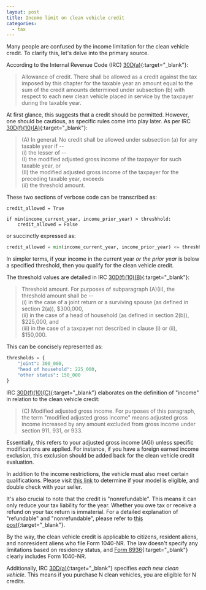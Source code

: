 ```yaml
---
layout: post
title: Income limit on clean vehicle credit
categories:
  - tax
---
```


Many people are confused by the income limitation for the clean vehicle credit.
To clarify this, let's delve into the primary source.

According to the Internal Revenue Code (IRC) [30D(a)][irc]{:target="_blank"}:

> Allowance of credit. There shall be allowed as a credit against the tax imposed
> by this chapter for the taxable year an amount equal to the sum of the credit
> amounts determined under subsection (b) with respect to each new clean vehicle
> placed in service by the taxpayer during the taxable year.

At first glance, this suggests that a credit should be permitted. However, one
should be cautious, as specific rules come into play later. As per IRC
[30D(f)(10)(A)][irc]{:target="_blank"}:

> (A) In general. No credit shall be allowed under subsection (a) for any taxable year if --\
> (i) the lesser of --\
> (I) the modified adjusted gross income of the taxpayer for such taxable year, or\
> (II) the modified adjusted gross income of the taxpayer for the preceding taxable year, exceeds\
> (ii) the threshold amount.

These two sections of verbose code can be transcribed as:

```
credit_allowed = True

if min(income_current_year, income_prior_year) > threshhold:
    credit_allowed = False
```

or succinctly expressed as:

```python
credit_allowed = min(income_current_year, income_prior_year) <= threshhold
```

In simpler terms, if your income in the current year _or the prior year_ is
below a specified threshold, then you qualify for the clean vehicle credit.

The threshold values are detailed in IRC [30D(f)(10)(B)][irc]{:target="_blank"}:

> Threshold amount. For purposes of subparagraph (A)(ii), the threshold amount shall be --\
> (i) in the case of a joint return or a surviving spouse (as defined in section 2(a)), $300,000,\
> (ii) in the case of a head of household (as defined in section 2(b)), $225,000, and\
> (iii) in the case of a taxpayer not described in clause (i) or (ii), $150,000.

This can be concisely represented as:

```python
thresholds = {
    "joint": 300_000,
    "head of household": 225_000,
    "other status": 150_000
}
```

IRC [30D(f)(10)(C\)][irc]{:target="_blank"} elaborates on the definition of "income" in relation
to the clean vehicle credit:

> (C\) Modified adjusted gross income. For purposes of this paragraph, the term
> "modified adjusted gross income" means adjusted gross income increased by any
> amount excluded from gross income under section 911, 931, or 933.

Essentially, this refers to your adjusted gross income (AGI) unless specific
modifications are applied. For instance, if you have a foreign earned income
exclusion, this exclusion should be added back for the clean vehicle credit
evaluation.

In addition to the income restrictions, the vehicle must also meet certain
qualifications. Please visit [this link][qualify] to determine if your model is
eligible, and double check with your seller.

It's also crucial to note that the credit is "nonrefundable". This means it can
only reduce your tax liability for the year. Whether you owe tax or receive a
refund on your tax return is immaterial. For a detailed explanation of
"refundable" and "nonrefundable", please refer to [this post][refundable]{:target="_blank"}.

By the way, the clean vehicle credit is applicable to citizens, resident
aliens, and nonresident aliens who file Form 1040-NR. The law doesn't specify
any limitations based on residency status, and [Form 8936][form8936]{:target="_blank"} clearly
includes Form 1040-NR.

Additionally, IRC [30D(a)][irc]{:target="_blank"} specifies _each new clean vehicle_. This means
if you purchase N clean vehicles, you are eligible for N credits.

[irc]: https://www.taxnotes.com/research/federal/usc26/30D
[refundable]: https://taxandlife.com/cat/tax/2023/02/08/refundable.html
[form8936]: https://www.irs.gov/pub/irs-pdf/f8936.pdf
[qualify]: https://fueleconomy.gov/feg/tax2023.shtml
